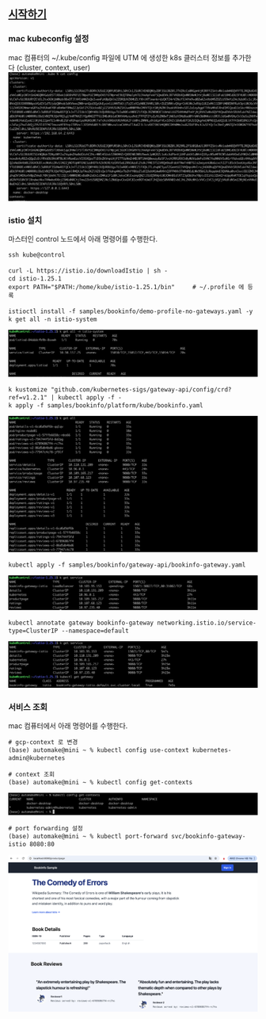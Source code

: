 
## [시작하기](https://istio.io/latest/docs/setup/getting-started/#download) ##

### mac kubeconfig 설정 ###
mac 컴퓨터의 ~/.kube/config 파일에 UTM 에 생성한 k8s 클러스터 정보를 추가한다 (cluster, context, user) 
![](https://github.com/gnosia93/k8s-on-mac/blob/main/images/k8s-config.png)

### istio 설치 ###
마스터인 control 노드에서 아래 명령어를 수행한다. 
```
ssh kube@control

curl -L https://istio.io/downloadIstio | sh -
cd istio-1.25.1
export PATH="$PATH:/home/kube/istio-1.25.1/bin"     # ~/.profile 에 등록

istioctl install -f samples/bookinfo/demo-profile-no-gateways.yaml -y
k get all -n istio-system
```
![](https://github.com/gnosia93/k8s-on-mac/blob/main/images/istio-demo-profile-1.png)

```
k kustomize "github.com/kubernetes-sigs/gateway-api/config/crd?ref=v1.2.1" | kubectl apply -f -
k apply -f samples/bookinfo/platform/kube/bookinfo.yaml
```
![](https://github.com/gnosia93/k8s-on-mac/blob/main/images/istio-demo-profile-2.png)

```
kubectl apply -f samples/bookinfo/gateway-api/bookinfo-gateway.yaml
```
![](https://github.com/gnosia93/k8s-on-mac/blob/main/images/istio-demo-profile-3.png)
```
kubectl annotate gateway bookinfo-gateway networking.istio.io/service-type=ClusterIP --namespace=default
```
![](https://github.com/gnosia93/k8s-on-mac/blob/main/images/istio-demo-profile-4.png)

### 서비스 조회 ###
mac 컴퓨터에서 아래 명령어를 수행한다. 
```
# gcp-context 로 변경
(base) automake@mini ~ % kubectl config use-context kubernetes-admin@kubernetes

# context 조회
(base) automake@mini ~ % kubectl config get-contexts
```
![](https://github.com/gnosia93/k8s-on-mac/blob/main/images/k8s-context.png)

```
# port forwarding 설정
(base) automake@mini ~ % kubectl port-forward svc/bookinfo-gateway-istio 8080:80
```
![](https://github.com/gnosia93/k8s-on-mac/blob/main/images/istio-productpage.png)
